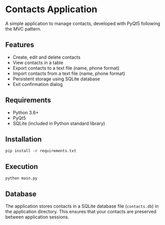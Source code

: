 # Contacts Application

A simple application to manage contacts, developed with PyQt5 following the MVC pattern.

## Features

- Create, edit and delete contacts
- View contacts in a table
- Export contacts to a text file (name, phone format)
- Import contacts from a text file (name, phone format)
- Persistent storage using SQLite database
- Exit confirmation dialog

## Requirements

- Python 3.6+
- PyQt5
- SQLite (included in Python standard library)

## Installation

```
pip install -r requirements.txt
```

## Execution

```
python main.py
```

## Database

The application stores contacts in a SQLite database file (`contacts.db`) in the application directory. This ensures that your contacts are preserved between application sessions.
